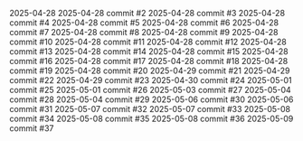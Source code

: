 2025-04-28
2025-04-28 commit #2
2025-04-28 commit #3
2025-04-28 commit #4
2025-04-28 commit #5
2025-04-28 commit #6
2025-04-28 commit #7
2025-04-28 commit #8
2025-04-28 commit #9
2025-04-28 commit #10
2025-04-28 commit #11
2025-04-28 commit #12
2025-04-28 commit #13
2025-04-28 commit #14
2025-04-28 commit #15
2025-04-28 commit #16
2025-04-28 commit #17
2025-04-28 commit #18
2025-04-28 commit #19
2025-04-28 commit #20
2025-04-29 commit #21
2025-04-29 commit #22
2025-04-29 commit #23
2025-04-30 commit #24
2025-05-01 commit #25
2025-05-01 commit #26
2025-05-03 commit #27
2025-05-04 commit #28
2025-05-04 commit #29
2025-05-06 commit #30
2025-05-06 commit #31
2025-05-07 commit #32
2025-05-07 commit #33
2025-05-08 commit #34
2025-05-08 commit #35
2025-05-08 commit #36
2025-05-09 commit #37